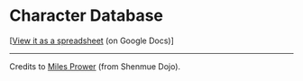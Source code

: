 # Character Database

[[View it as a spreadsheet](https://docs.google.com/spreadsheets/d/1uEDFASMdb5YayjKr6ZDLkNlBUe5Y6k5_TCM-6u7AUIE/edit?usp=sharing) (on Google Docs)]

***

Credits to [Miles Prower](http://www.shenmuedojo.net/forum/viewtopic.php?f=4&t=45398) (from Shenmue Dojo).
